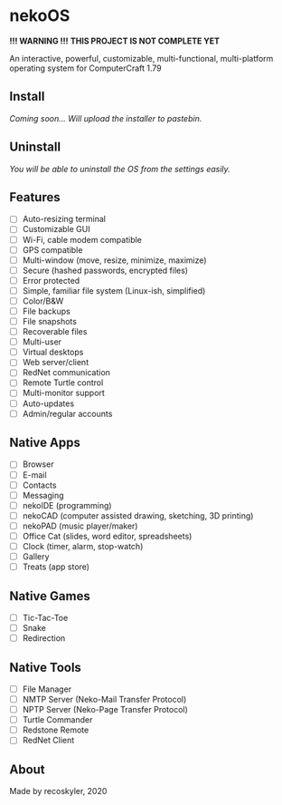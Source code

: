 # nekoOS

**!!! WARNING !!!**
**THIS PROJECT IS NOT COMPLETE YET**

An interactive, powerful, customizable, multi-functional, multi-platform operating system for ComputerCraft 1.79

## Install

*Coming soon...*
*Will upload the installer to pastebin.*

## Uninstall

*You will be able to uninstall the OS from the settings easily.*

## Features

- [ ] Auto-resizing terminal
- [ ] Customizable GUI
- [ ] Wi-Fi, cable modem compatible
- [ ] GPS compatible
- [ ] Multi-window (move, resize, minimize, maximize)
- [ ] Secure (hashed passwords, encrypted files)
- [ ] Error protected
- [ ] Simple, familiar file system (Linux-ish, simplified)
- [ ] Color/B&W
- [ ] File backups
- [ ] File snapshots
- [ ] Recoverable files
- [ ] Multi-user
- [ ] Virtual desktops
- [ ] Web server/client
- [ ] RedNet communication
- [ ] Remote Turtle control
- [ ] Multi-monitor support
- [ ] Auto-updates
- [ ] Admin/regular accounts

## Native Apps

- [ ] Browser
- [ ] E-mail
- [ ] Contacts
- [ ] Messaging
- [ ] nekoIDE (programming)
- [ ] nekoCAD (computer assisted drawing, sketching, 3D printing)
- [ ] nekoPAD (music player/maker)
- [ ] Office Cat (slides, word editor, spreadsheets)
- [ ] Clock (timer, alarm, stop-watch)
- [ ] Gallery
- [ ] Treats (app store)

## Native Games

- [ ] Tic-Tac-Toe
- [ ] Snake
- [ ] Redirection

## Native Tools

- [ ] File Manager
- [ ] NMTP Server (Neko-Mail Transfer Protocol)
- [ ] NPTP Server (Neko-Page Transfer Protocol)
- [ ] Turtle Commander
- [ ] Redstone Remote
- [ ] RedNet Client

## About

Made by recoskyler, 2020
